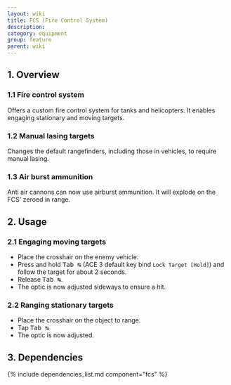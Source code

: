 ```yaml
---
layout: wiki
title: FCS (Fire Control System)
description:
category: equipment
group: feature
parent: wiki
---
```


## 1. Overview

### 1.1 Fire control system
Offers a custom fire control system for tanks and helicopters. It enables engaging stationary and moving targets.

### 1.2 Manual lasing targets
Changes the default rangefinders, including those in vehicles, to require manual lasing.

### 1.3 Air burst ammunition
Anti air cannons can now use airburst ammunition. It will explode on the FCS' zeroed in range.

## 2. Usage

### 2.1 Engaging moving targets
- Place the crosshair on the enemy vehicle.
- Press and hold <kbd>Tab&nbsp;↹</kbd> (ACE 3 default key bind `Lock Target [Hold]`) and follow the target for about 2 seconds.
- Release <kbd>Tab&nbsp;↹</kbd>.
- The optic is now adjusted sideways to ensure a hit.

### 2.2 Ranging stationary targets
- Place the crosshair on the object to range.
- Tap <kbd>Tab&nbsp;↹</kbd>
- The optic is now adjusted.

## 3. Dependencies

{% include dependencies_list.md component="fcs" %}
